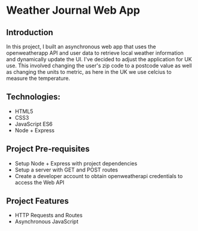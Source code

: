 # Weather Journal Web App

## Introduction
In this project, I built an asynchronous web app that uses the openweatherapp API and user data to retrieve local weather information and dynamically update the UI. I've decided to adjust the application for UK use. This involved changing the user's zip code to a postcode value as well as changing the units to metric, as here in the UK we use celcius to measure the temperature.

## Technologies:
- HTML5
- CSS3
- JavaScript ES6
- Node + Express

## Project Pre-requisites
- Setup Node + Express with project dependencies
- Setup a server with GET and POST routes
- Create a developer account to obtain openweatherapi credentials to access the Web API

## Project Features
- HTTP Requests and Routes
- Asynchronous JavaScript
